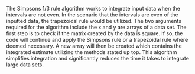 The Simpsons 1/3 rule algorithm works to integrate input data when the intervals are not even. In the scenario that the intervals are even of the inputted data, the trapezoidal rule would be utilized. The two arguments required for the algorithm include the x and y are arrays of a data set. The first step is to check if the matrix created by the data is square. If so, the code will continue and apply the Simpsons rule or a trapezoidal rule where deemed necessary. A new array will then be created which contains the integrated estimate utilizing the methods stated up top. This algorithm simplifies integration and significantly reduces the time it takes to integrate large data sets.
